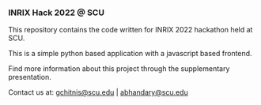 ### INRIX Hack 2022 @ SCU

This repository contains the code  written for INRIX 2022 hackathon held at SCU.

This is a simple python based application with a javascript based frontend.

Find more information about this project through the supplementary presentation.

Contact us at: gchitnis@scu.edu | abhandary@scu.edu
